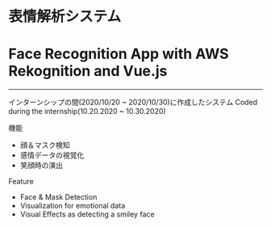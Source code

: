# 表情解析システム
# Face Recognition App with AWS Rekognition and Vue.js
 ----------------------------------------------------------------- 

インターンシップの間(2020/10/20 ~ 2020/10/30)に作成したシステム
Coded during the internship(10.20.2020 ~ 10.30.2020)

機能
- 顔＆マスク検知
- 感情データの視覚化
- 笑顔時の演出

Feature
- Face & Mask Detection
- Visualization for emotional data
- Visual Effects as detecting a smiley face